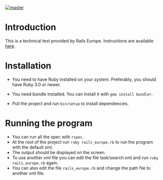 

[![master](https://github.com/LucDelmon/programming-challenge/actions/workflows/ci.yml/badge.svg)](https://github.com/LucDelmon/programming-challenge/actions?query=workflow%3Aci)
# Introduction

This is a technical test provided by Rails Europe. Instructions are available [here](./INSTRUCTIONS.md).

# Installation
- You need to have Ruby installed on your system. Preferably, you should have Ruby 3.0 or newer.
- You need bundle installed. You can install it with `gem install bundler`.

- Pull the project and run `bin/setup` to install dependencies.

# Running the program
- You can run all the spec with `rspec`.
- At the root of the project run `ruby rails_europe.rb` to run the program with the default xml.
- The output should be displayed on the screen.
- To use another xml file you can edit the file task/search.xml and run `ruby rails_europe.rb` again.
- You can also edit the file `rails_europe.rb` and change the path file to another xml file.
